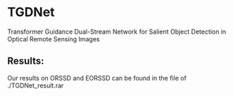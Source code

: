 # TGDNet
Transformer Guidance Dual-Stream Network for Salient Object Detection in Optical Remote Sensing Images

## Results:
Our results on ORSSD and EORSSD can be found in the file of ./TGDNet_result.rar
